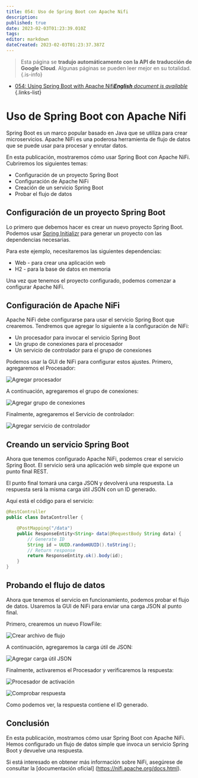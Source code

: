 ```yaml
---
title: 054: Uso de Spring Boot con Apache Nifi
description: 
published: true
date: 2023-02-03T01:23:39.010Z
tags: 
editor: markdown
dateCreated: 2023-02-03T01:23:37.387Z
---
```


> Esta página se **tradujo automáticamente con la API de traducción de Google Cloud**.
Algunas páginas se pueden leer mejor en su totalidad.{.is-info}



- [054: Using Spring Boot with Apache Nifi***English** document is available*](/en/Knowledge-base/Spring-Boot/Learning/054-using-spring-boot-with-apache-nifi)
{.links-list}


# Uso de Spring Boot con Apache Nifi

Spring Boot es un marco popular basado en Java que se utiliza para crear microservicios. Apache NiFi es una poderosa herramienta de flujo de datos que se puede usar para procesar y enrutar datos.

En esta publicación, mostraremos cómo usar Spring Boot con Apache NiFi. Cubriremos los siguientes temas:

* Configuración de un proyecto Spring Boot
* Configuración de Apache NiFi
* Creación de un servicio Spring Boot
* Probar el flujo de datos

## Configuración de un proyecto Spring Boot

Lo primero que debemos hacer es crear un nuevo proyecto Spring Boot. Podemos usar [Spring Initializr](https://start.spring.io/) para generar un proyecto con las dependencias necesarias.

Para este ejemplo, necesitaremos las siguientes dependencias:

* Web - para crear una aplicación web
* H2 - para la base de datos en memoria

Una vez que tenemos el proyecto configurado, podemos comenzar a configurar Apache NiFi.

## Configuración de Apache NiFi

Apache NiFi debe configurarse para usar el servicio Spring Boot que crearemos. Tendremos que agregar lo siguiente a la configuración de NiFi:

* Un procesador para invocar el servicio Spring Boot
* Un grupo de conexiones para el procesador
* Un servicio de controlador para el grupo de conexiones

Podemos usar la GUI de NiFi para configurar estos ajustes. Primero, agregaremos el Procesador:

![Agregar procesador](https://i.imgur.com/Lb6qyFW.png)

A continuación, agregaremos el grupo de conexiones:

![Agregar grupo de conexiones](https://i.imgur.com/vH8X3zJ.png)

Finalmente, agregaremos el Servicio de controlador:

![Agregar servicio de controlador](https://i.imgur.com/g4SVfyi.png)

## Creando un servicio Spring Boot

Ahora que tenemos configurado Apache NiFi, podemos crear el servicio Spring Boot. El servicio será una aplicación web simple que expone un punto final REST.

El punto final tomará una carga JSON y devolverá una respuesta. La respuesta será la misma carga útil JSON con un ID generado.

Aquí está el código para el servicio:

```java
@RestController
public class DataController {

    @PostMapping("/data")
    public ResponseEntity<String> data(@RequestBody String data) {
        // Generate ID
        String id = UUID.randomUUID().toString();
        // Return response
        return ResponseEntity.ok().body(id);
    }
}
```

## Probando el flujo de datos

Ahora que tenemos el servicio en funcionamiento, podemos probar el flujo de datos. Usaremos la GUI de NiFi para enviar una carga JSON al punto final.

Primero, crearemos un nuevo FlowFile:

![Crear archivo de flujo](https://i.imgur.com/TGiukC5.png)

A continuación, agregaremos la carga útil de JSON:

![Agregar carga útil JSON](https://i.imgur.com/l0v4tqO.png)

Finalmente, activaremos el Procesador y verificaremos la respuesta:

![Procesador de activación](https://i.imgur.com/JY4fZUO.png)

![Comprobar respuesta](https://i.imgur.com/5AFw8gG.png)

Como podemos ver, la respuesta contiene el ID generado.

## Conclusión

En esta publicación, mostramos cómo usar Spring Boot con Apache NiFi. Hemos configurado un flujo de datos simple que invoca un servicio Spring Boot y devuelve una respuesta.

Si está interesado en obtener más información sobre NiFi, asegúrese de consultar la [documentación oficial] (https://nifi.apache.org/docs.html).